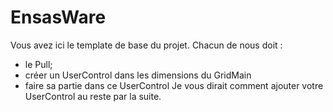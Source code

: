 # EnsasWare
Vous avez ici le template de base du projet. Chacun de nous doit : 
 - le Pull;
 - créer un UserControl dans les dimensions du GridMain
 - faire sa partie dans ce UserControl
Je vous dirait comment ajouter votre UserControl au reste par la suite.
